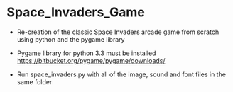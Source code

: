 # Space_Invaders_Game
- Re-creation of the classic Space Invaders arcade game from scratch using python and the pygame library

- Pygame library for python 3.3 must be installed https://bitbucket.org/pygame/pygame/downloads/

- Run space_invaders.py with all of the image, sound and font files in the same folder
